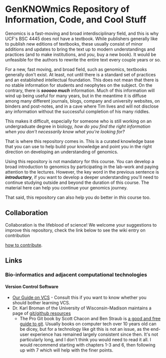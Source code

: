 # GenKNOWmics Repository of Information, Code, and Cool Stuff

Genomics is a fast-moving and broad interdisciplinary field, and this is why UCF's BSC 4445 does not have a textbook. While publishers generally like to publish new editions of textbooks, these usually consist of minor additions and updates to bring the text up to modern understandings and practices (and to make institutions, and _you_, buy a new book). It would be unfeasible for the authors to rewrite the entire text every couple years or so.

For a new, fast moving, and broad field, such as genomics, textbooks generally don't exist. At least, not until there is a standard set of practices and an established intellectual foundation. This does not mean that there is no stable information for students and neophytes on the subject. On the contrary, there is **_sooooo much_** information. Much of this information will wind up being useful for many years, but in the meantime it is diffuse among many different journals, blogs, company and university websites, on binders and post-notes, and in a cave where Tim lives and will not disclose any information without the successful completion of his many riddles.   

This makes it difficult, especially for someone who is still working on an undergraduate degree in biology, _how do you find the right information when you don't necessarily know what you're looking for?_

That is where this repository comes in. This is a curated knowledge base that you can use to help build your knowledge and point you in the right direction on developing an understanding of genomics.

Using this repository is not mandatory for this course. You can develop a broad introduction to genomics by participating in the lab-work and paying attention to the lectures. However, the key word in the previous sentence is _**introductory**_, if you want to develop a deeper understanding you'll need to continue studying outside and beyond the duration of this course. The material here can help you continue your genomics journey.

That said, this repository can also help you do better in _this_ course too.

## Collaboration 
Collaboration is the lifeblood of science! We welcome your suggestions to improve this repository, check the link below to see the wiki entry on contribution 

[how to contribute](https://github.com/brotherjack/geknowmics-repo/wiki/How-to-Contribute).

## Links

### Bio-informatics and adjacent computational technologies

#### Version Control Software

- [Our Guide on VCS](guides/git.md) - Consult this if you want to know whether you should bother learning VCS.
- Dr. Karl Broman of the University of Wisconsin-Madison maintains a page of [git/github resources](https://kbroman.org/github_tutorial/pages/resources.html)
	- The Pro Git book by Scott Chacon and Ben Straub is [a good and free guide to git](https://git-scm.com/book/en/v2). Usually books on computer tech over 10 years old can be dicey, but for a technology like git this is not an issue, as the end-user experience has remained largely consistent since then. It's not particularly long, and I don't think you would need to read it all. I would recommend starting with chapters 1-3 and 6, then following up with 7 which will help with the finer points.
